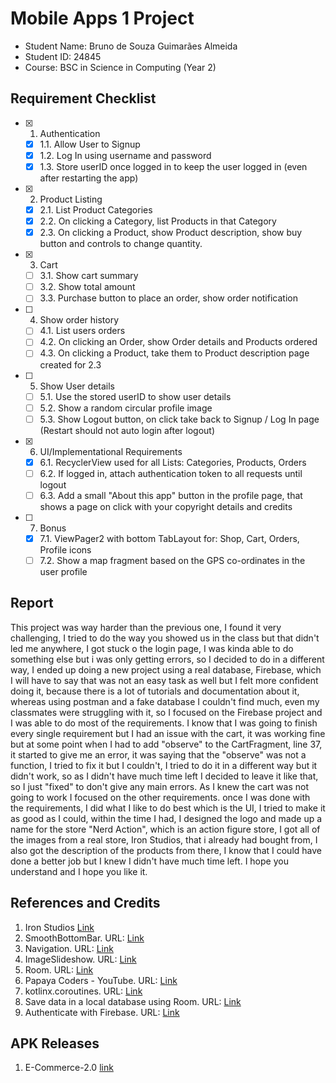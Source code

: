 # Mobile Apps 1 Project

- Student Name: Bruno de Souza Guimarães Almeida
- Student ID: 24845
- Course: BSC in Science in Computing (Year 2)

## Requirement Checklist

- [X] 1. Authentication
    - [X] 1.1. Allow User to Signup
    - [X] 1.2. Log In using username and password
    - [X] 1.3. Store userID once logged in to keep the user logged in (even after restarting the app)
- [X] 2. Product Listing
    - [X] 2.1. List Product Categories
    - [X] 2.2. On clicking a Category, list Products in that Category
    - [X] 2.3. On clicking a Product, show Product description, show buy button and controls to change quantity.
- [X] 3. Cart
    - [ ] 3.1. Show cart summary
    - [ ] 3.2. Show total amount
    - [ ] 3.3. Purchase button to place an order, show order notification
- [ ] 4. Show order history
    - [ ] 4.1. List users orders
    - [ ] 4.2. On clicking an Order, show Order details and Products ordered
    - [ ] 4.3. On clicking a Product, take them to Product description page created for 2.3
- [ ] 5. Show User details
    - [ ] 5.1. Use the stored userID to show user details
    - [ ] 5.2. Show a random circular profile image
    - [ ] 5.3. Show Logout button, on click take back to Signup / Log In page (Restart should not auto login after logout)
- [X] 6. UI/Implementational Requirements
    - [X] 6.1. RecyclerView used for all Lists: Categories, Products, Orders
    - [ ] 6.2. If logged in, attach authentication token to all requests until logout
    - [ ] 6.3. Add a small "About this app" button in the profile page, that shows a page on click with your copyright details and credits
- [ ] 7. Bonus
    - [X] 7.1. ViewPager2 with bottom TabLayout for: Shop, Cart, Orders, Profile icons
    - [ ] 7.2. Show a map fragment based on the GPS co-ordinates in the user profile

## Report

This project was way harder than the previous one, I found it very challenging,
I tried to do the way you showed us in the class but that didn't led me anywhere,
I got stuck o the login page, I was kinda able to do something else but i was only getting errors,
so I decided to do in a different way, I ended up doing a new project using a real database, Firebase,
which I will have to say that was not an easy task as well but I felt more confident doing it,
because there is a lot of tutorials and documentation about it, whereas using postman and a fake database I couldn't find much,
even my classmates were struggling with it, so I focused on the Firebase project and I was able to do most of the requirements.
I know that I was going to finish every single requirement but I had an issue with the cart,
it was working fine but at some point when I had to add "observe" to the CartFragment, line 37, it started to give me an error,
it was saying that the "observe" was not a function, I tried to fix it but I couldn't, I tried to do it in a different way but it didn't work,
so as I didn't have much time left I decided to leave it like that, so I just "fixed" to don't give any main errors.
As I knew the cart was not going to work I focused on the other requirements.
once I was done with the requirements, I did what I like to do best which is the UI, I tried to make it as good as I could, within the time I had,
I designed the logo and made up a name for the store "Nerd Action", which is an action figure store,
I got all of the images from a real store, Iron Studios, that i already had bought from, I also got the description of the products from there,
I know that I could have done a better job but I knew I didn't have much time left.
I hope you understand and I hope you like it.

## References and Credits

1. Iron Studios [Link](https://www.ironstudios.eu)
2. SmoothBottomBar. URL: [Link](https://github.com/ibrahimsn98/SmoothBottomBar)
3. Navigation. URL: [Link](https://developer.android.com/jetpack/androidx/releases/navigation)
4. ImageSlideshow. URL: [Link](https://github.com/denzcoskun/ImageSlideShow)
5. Room. URL: [Link](https://developer.android.com/jetpack/androidx/releases/room)
6. Papaya Coders - YouTube. URL: [Link](https://www.youtube.com/@PapayaCoders)
7. kotlinx.coroutines. URL: [Link](https://github.com/Kotlin/kotlinx.coroutines)
8. Save data in a local database using Room. URL: [Link](https://developer.android.com/training/data-storage/room)
9. Authenticate with Firebase. URL: [Link](https://firebase.google.com/docs/auth/android/phone-auth)

## APK Releases

1. E-Commerce-2.0 [link](https://github.com/brunosga/E-commerce/releases/tag/App_E_Commerce2.0)
